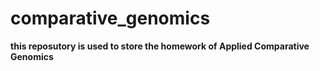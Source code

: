 # comparative_genomics
__this reposutory is used to store the homework of Applied Comparative Genomics__
